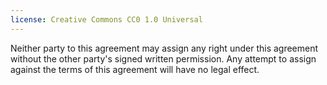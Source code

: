 ```yaml
---
license: Creative Commons CC0 1.0 Universal
---
```


Neither party to this agreement may assign any right under this agreement without the other party's signed written permission.  Any attempt to assign against the terms of this agreement will have no legal effect.

